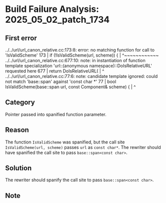# Build Failure Analysis: 2025_05_02_patch_1734

## First error

../../url/url_canon_relative.cc:173:8: error: no matching function for call to 'IsValidScheme'
  173 |   if (!IsValidScheme(url, scheme)) {
      |        ^~~~~~~~~~~~~
../../url/url_canon_relative.cc:677:10: note: in instantiation of function template specialization 'url::(anonymous namespace)::DoIsRelativeURL<char>' requested here
  677 |   return DoIsRelativeURL<char>(
      |          ^
../../url/url_canon_relative.cc:77:6: note: candidate template ignored: could not match 'base::span<const CHAR>' against 'const char *'
   77 | bool IsValidScheme(base::span<const CHAR> url, const Component& scheme) {
      |      ^

## Category
Pointer passed into spanified function parameter.

## Reason
The function `IsValidScheme` was spanified, but the call site `IsValidScheme(url, scheme)` passes `url` as `const char*`. The rewriter should have spanified the call site to pass `base::span<const char>`.

## Solution
The rewriter should spanify the call site to pass `base::span<const char>`.

## Note